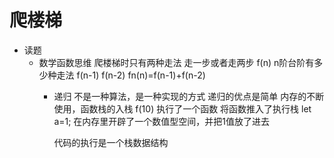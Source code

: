 # 爬楼梯

- 读题
  - 数学函数思维
    爬楼梯时只有两种走法
    走一步或者走两步
    f(n) n阶台阶有多少种走法
        f(n-1)
        f(n-2)
    fn(n)=f(n-1)+f(n-2)
    - 递归
      不是一种算法，是一种实现的方式
      递归的优点是简单
      内存的不断使用，函数栈的入栈
      f(10) 执行了一个函数 将函数推入了执行栈
      let a=1; 在内存里开辟了一个数值型空间，并把1值放了进去

      代码的执行是一个栈数据结构
